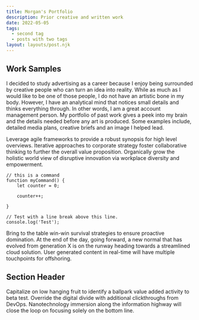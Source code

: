 ```yaml
---
title: Morgan's Portfolio
description: Prior creative and written work
date: 2022-05-05
tags:
  - second tag
  - posts with two tags
layout: layouts/post.njk
---
```

## Work Samples
I decided to study advertising as a career because I enjoy being surrounded by creative people who can turn an idea into reality. While as much as I would like to be one of those people, I do not have an artistic bone in my body. However, I have an analytical mind that notices small details and thinks everything through. In other words, I am a great account management person. My portfolio of past work gives a peek into my brain and the details needed before any art is produced. Some examples include, detailed media plans, creative briefs and an image I helped lead. 



Leverage agile frameworks to provide a robust synopsis for high level overviews. Iterative approaches to corporate strategy foster collaborative thinking to further the overall value proposition. Organically grow the holistic world view of disruptive innovation via workplace diversity and empowerment.

``` js/2/4
// this is a command
function myCommand() {
	let counter = 0;

	counter++;

}

// Test with a line break above this line.
console.log('Test');
```

Bring to the table win-win survival strategies to ensure proactive domination. At the end of the day, going forward, a new normal that has evolved from generation X is on the runway heading towards a streamlined cloud solution. User generated content in real-time will have multiple touchpoints for offshoring.

## Section Header

Capitalize on low hanging fruit to identify a ballpark value added activity to beta test. Override the digital divide with additional clickthroughs from DevOps. Nanotechnology immersion along the information highway will close the loop on focusing solely on the bottom line.
